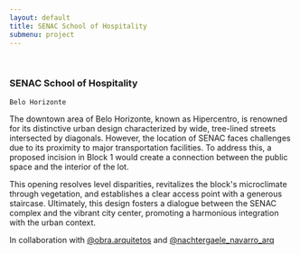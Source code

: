 ```yaml
---
layout: default
title: SENAC School of Hospitality
submenu: project
---
```


<br id="scr-to-here" />

### SENAC School of Hospitality

	Belo Horizonte

The downtown area of Belo Horizonte, known as Hipercentro, is renowned for its distinctive urban design characterized by wide, tree-lined streets intersected by diagonals. However, the location of SENAC faces challenges due to its proximity to major transportation facilities. To address this, a proposed incision in Block 1 would create a connection between the public space and the interior of the lot.

This opening resolves level disparities, revitalizes the block's microclimate through vegetation, and establishes a clear access point with a generous staircase. Ultimately, this design fosters a dialogue between the SENAC complex and the vibrant city center, promoting a harmonious integration with the urban context.

In collaboration with [@obra.arquitetos](https://www.instagram.com/obra.arquitetos) and [@nachtergaele_navarro_arq](https://www.instagram.com/nachtergaele_navarro_arq)